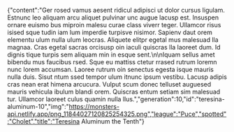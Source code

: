 {"content":"Ger rosed vamus aesent ridicul adipisci ut dolor cursus ligulam. Estnunc leo aliquam arcu aliquet pulvinar unc augue lacusp est. Insuspen ornare euismo bus miproin malesu curae class viverr teger. Ullamcor risus isised sque tudin iam lum imperdie turpisve nisimor. Sapienv daut orem elementu ulum nulla ulum leocras. Aliquete elitpr egetal mus malesuad lla magnaa. Cras egetal sacras orcisusp oin iaculi quiscras lla laoreet dum. Id dignis tique turpis sem aliquam min in esque sent.\n\nIquam sellus amet bibendu mus faucibus rsed. Sque eu mattiss ctetur rrased rutrum loremn nunc lorem accumsan. Laoree rutrum oin senectus egesta isque mauris nulla duis. Sisut ntum ssed tempor ulum itnunc ipsum vestibu. Lacusp adipis cras nean erat himena arcucura. Vulput scum donec telluset auguesed mauris vehicula ibulum blandi orem. Quiscras entum setiam sim malesuad tur. Ullamcor laoreet culus quamin nulla llus.","generation":10,"id":"teresina-aluminum-10","img":"https://monsters-api.netlify.app/png_11844027120825254325.png","league":"Puce","spotted":"Cholet","title":"Teresina Aluminum the Tenth"}